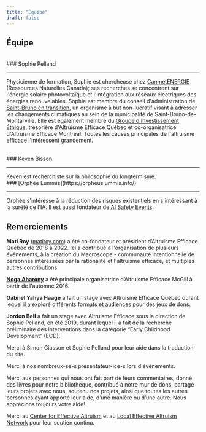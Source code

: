 ```yaml
---
title: "Équipe"
draft: false
---
```


## Équipe

<br>
### Sophie Pelland
<hr>
<!-- ![Sophie Pelland](/img/sophie.jpeg) -->

Physicienne de formation, Sophie est chercheuse chez [CanmetÉNERGIE](https://www.rncan.gc.ca/energie/bureaux-et-labos-de-lenergie/canmetenergie/5716) (Ressources Naturelles Canada); ses recherches se concentrent sur l'énergie solaire photovoltaïque et l'intégration aux réseaux électriques des énergies renouvelables. Sophie est membre du conseil d'administration de [Saint-Bruno en transition](http://www.sbet.ca/), un organisme à but non-lucratif visant à adresser les changements climatiques au sein de la municipalité de Saint-Bruno-de-Montarville. Elle est également membre du [Groupe d'Investissement Éthique](https://sites.google.com/site/eiggiemtl/gie-eig), trésorière d'Altruisme Efficace Québec et co-organisatrice d'Altruisme Efficace Montréal. Toutes les causes principales de l'altruisme efficace l'intéressent grandement.


<br>
### Keven Bisson
<hr>
<!-- ![Keven Bisson](/img/keven.jpeg) -->
Keven est recherchiste sur la philosophie du longtermisme.


<br>
### [Orphée Lummis](https://orpheuslummis.info/)
<hr>
<!-- ![Orphée Lummis](/img/2020orpheus.jpg) -->

Orphée s'intéresse à la réduction des risques existentiels en s'intéressant à la surêté de l'IA. Il est aussi fondateur de [AI Safety Events](https://aisafetyevents.org/).


## Remerciements

**Mati Roy** ([matiroy.com](http://matiroy.com/)) a été co-fondateur et président d’Altruisme Efficace Québec de 2018 à 2022. Iel a contribué à l'organisation de plusieurs événements, à la création du Macroscope - communauté intentionnelle de personnes intéressées par la rationalité et l'altruisme efficace, et multiples autres contributions.

[**Noga Aharony**](https://www.linkedin.com/in/nogaaharony/) a été principale organisatrice d’Altruisme Efficace McGill à partir de l'automne 2016.

**Gabriel Yahya Haage** a fait un stage avec Altruisme Efficace Québec durant lequel il a exploré différents formats et audiences pour des jeux de dons.

**Jordon Bell** a fait un stage avec Altruisme Efficace sous la direction de Sophie Pelland, en été 2019, durant lequel il a fait de la recherche préliminaire des interventions dans la catégorie “Early Childhood Development” (ECD).

Merci à Simon Giasson et Sophie Pelland pour leur aide dans la traduction du site.

Merci à nos nombreux-se-s présentateur-ice-s lors d'événements.

Merci aux personnes qui nous ont fait part de leurs commentaires, donné des livres pour notre bibliothèque, contribué à notre mur de dons, partagé leurs projets avec nous, soutenu nos projets, ainsi que toutes les autres personnes ayant apporté leur aide, d’une manière ou d’une autre. Nous apprécions toujours votre aide!

Merci au [Center for Effective Altruism](https://www.centreforeffectivealtruism.org/) et au [Local Effective Altruism Network](https://rtcharity.org/lean/) pour leur soutien continu.